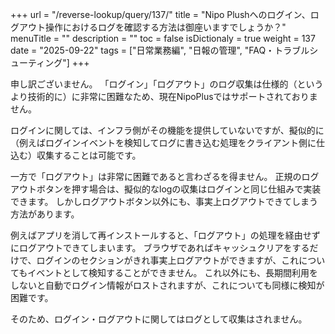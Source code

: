 +++
url = "/reverse-lookup/query/137/"
title = "Nipo Plushへのログイン、ログアウト操作におけるログを確認する方法は御座いますでしょうか？"
menuTitle = ""
description = ""
toc = false
isDictionaly = true
weight = 137
date = "2025-09-22"
tags = ["日常業務編", "日報の管理", "FAQ・トラブルシューティング"]
+++

申し訳ございません。
「ログイン」「ログアウト」のログ収集は仕様的（というより技術的に）に非常に困難なため、現在NipoPlusではサポートされておりません。

ログインに関しては、インフラ側がその機能を提供していないですが、擬似的に（例えばログインイベントを検知してログに書き込む処理をクライアント側に仕込む）収集することは可能です。

一方で「ログアウト」は非常に困難であると言わざるを得ません。
正規のログアウトボタンを押す場合は、擬似的なlogの収集はログインと同じ仕組みで実装できます。
しかしログアウトボタン以外にも、事実上ログアウトできてしまう方法があります。

例えばアプリを消して再インストールすると、「ログアウト」の処理を経由せずにログアウトできてしまいます。
ブラウザであればキャッシュクリアをするだけで、ログインのセクションがきれ事実上ログアウトができますが、これについてもイベントとして検知することができません。
これ以外にも、長期間利用をしないと自動でログイン情報がロストされますが、これについても同様に検知が困難です。

そのため、ログイン・ログアウトに関してはログとして収集はされません。
